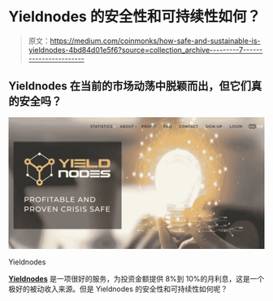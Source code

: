 # Yieldnodes 的安全性和可持续性如何？

> 原文：<https://medium.com/coinmonks/how-safe-and-sustainable-is-yieldnodes-4bd84d01e5f6?source=collection_archive---------7----------------------->

## Yieldnodes 在当前的市场动荡中脱颖而出，但它们真的安全吗？

![](img/934cf8598406ca91baea811ac44ba1a4.png)

Yieldnodes

[**Yieldnodes**](https://yieldnodes.com?a=OKe9wjw76WjnLMr) 是一项很好的服务，为投资金额提供 8%到 10%的月利息，这是一个极好的被动收入来源。但是 Yieldnodes 的安全性和可持续性如何呢？